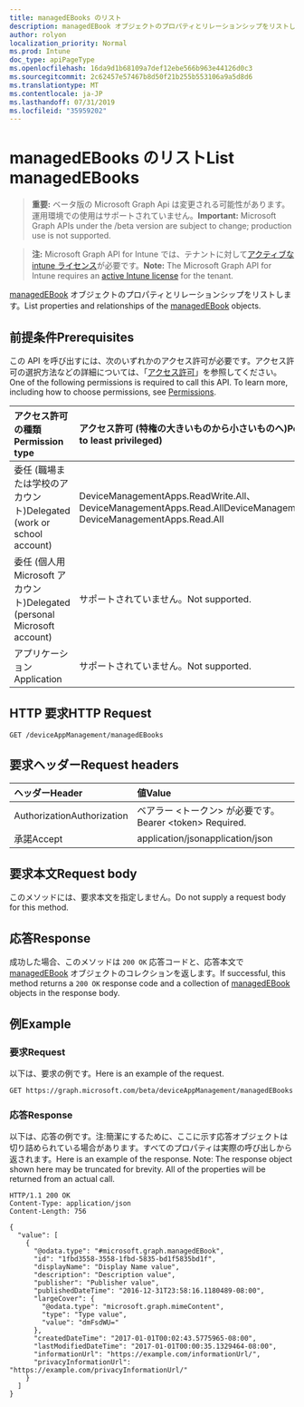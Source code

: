 ```yaml
---
title: managedEBooks のリスト
description: managedEBook オブジェクトのプロパティとリレーションシップをリストします。
author: rolyon
localization_priority: Normal
ms.prod: Intune
doc_type: apiPageType
ms.openlocfilehash: 16da9d1b68109a7def12ebe566b963e44126d0c3
ms.sourcegitcommit: 2c62457e57467b8d50f21b255b553106a9a5d8d6
ms.translationtype: MT
ms.contentlocale: ja-JP
ms.lasthandoff: 07/31/2019
ms.locfileid: "35959202"
---
```

# <a name="list-managedebooks"></a><span data-ttu-id="1bd1f-103">managedEBooks のリスト</span><span class="sxs-lookup"><span data-stu-id="1bd1f-103">List managedEBooks</span></span>

> <span data-ttu-id="1bd1f-104">**重要:** ベータ版の Microsoft Graph Api は変更される可能性があります。運用環境での使用はサポートされていません。</span><span class="sxs-lookup"><span data-stu-id="1bd1f-104">**Important:** Microsoft Graph APIs under the /beta version are subject to change; production use is not supported.</span></span>

> <span data-ttu-id="1bd1f-105">**注:** Microsoft Graph API for Intune では、テナントに対して[アクティブな intune ライセンス](https://go.microsoft.com/fwlink/?linkid=839381)が必要です。</span><span class="sxs-lookup"><span data-stu-id="1bd1f-105">**Note:** The Microsoft Graph API for Intune requires an [active Intune license](https://go.microsoft.com/fwlink/?linkid=839381) for the tenant.</span></span>

<span data-ttu-id="1bd1f-106">[managedEBook](../resources/intune-books-managedebook.md) オブジェクトのプロパティとリレーションシップをリストします。</span><span class="sxs-lookup"><span data-stu-id="1bd1f-106">List properties and relationships of the [managedEBook](../resources/intune-books-managedebook.md) objects.</span></span>

## <a name="prerequisites"></a><span data-ttu-id="1bd1f-107">前提条件</span><span class="sxs-lookup"><span data-stu-id="1bd1f-107">Prerequisites</span></span>
<span data-ttu-id="1bd1f-p101">この API を呼び出すには、次のいずれかのアクセス許可が必要です。アクセス許可の選択方法などの詳細については、「[アクセス許可](/graph/permissions-reference)」を参照してください。</span><span class="sxs-lookup"><span data-stu-id="1bd1f-p101">One of the following permissions is required to call this API. To learn more, including how to choose permissions, see [Permissions](/graph/permissions-reference).</span></span>

|<span data-ttu-id="1bd1f-110">アクセス許可の種類</span><span class="sxs-lookup"><span data-stu-id="1bd1f-110">Permission type</span></span>|<span data-ttu-id="1bd1f-111">アクセス許可 (特権の大きいものから小さいものへ)</span><span class="sxs-lookup"><span data-stu-id="1bd1f-111">Permissions (from most to least privileged)</span></span>|
|:---|:---|
|<span data-ttu-id="1bd1f-112">委任 (職場または学校のアカウント)</span><span class="sxs-lookup"><span data-stu-id="1bd1f-112">Delegated (work or school account)</span></span>|<span data-ttu-id="1bd1f-113">DeviceManagementApps.ReadWrite.All、DeviceManagementApps.Read.All</span><span class="sxs-lookup"><span data-stu-id="1bd1f-113">DeviceManagementApps.ReadWrite.All, DeviceManagementApps.Read.All</span></span>|
|<span data-ttu-id="1bd1f-114">委任 (個人用 Microsoft アカウント)</span><span class="sxs-lookup"><span data-stu-id="1bd1f-114">Delegated (personal Microsoft account)</span></span>|<span data-ttu-id="1bd1f-115">サポートされていません。</span><span class="sxs-lookup"><span data-stu-id="1bd1f-115">Not supported.</span></span>|
|<span data-ttu-id="1bd1f-116">アプリケーション</span><span class="sxs-lookup"><span data-stu-id="1bd1f-116">Application</span></span>|<span data-ttu-id="1bd1f-117">サポートされていません。</span><span class="sxs-lookup"><span data-stu-id="1bd1f-117">Not supported.</span></span>|

## <a name="http-request"></a><span data-ttu-id="1bd1f-118">HTTP 要求</span><span class="sxs-lookup"><span data-stu-id="1bd1f-118">HTTP Request</span></span>
<!-- {
  "blockType": "ignored"
}
-->
``` http
GET /deviceAppManagement/managedEBooks
```

## <a name="request-headers"></a><span data-ttu-id="1bd1f-119">要求ヘッダー</span><span class="sxs-lookup"><span data-stu-id="1bd1f-119">Request headers</span></span>
|<span data-ttu-id="1bd1f-120">ヘッダー</span><span class="sxs-lookup"><span data-stu-id="1bd1f-120">Header</span></span>|<span data-ttu-id="1bd1f-121">値</span><span class="sxs-lookup"><span data-stu-id="1bd1f-121">Value</span></span>|
|:---|:---|
|<span data-ttu-id="1bd1f-122">Authorization</span><span class="sxs-lookup"><span data-stu-id="1bd1f-122">Authorization</span></span>|<span data-ttu-id="1bd1f-123">ベアラー &lt;トークン&gt; が必要です。</span><span class="sxs-lookup"><span data-stu-id="1bd1f-123">Bearer &lt;token&gt; Required.</span></span>|
|<span data-ttu-id="1bd1f-124">承諾</span><span class="sxs-lookup"><span data-stu-id="1bd1f-124">Accept</span></span>|<span data-ttu-id="1bd1f-125">application/json</span><span class="sxs-lookup"><span data-stu-id="1bd1f-125">application/json</span></span>|

## <a name="request-body"></a><span data-ttu-id="1bd1f-126">要求本文</span><span class="sxs-lookup"><span data-stu-id="1bd1f-126">Request body</span></span>
<span data-ttu-id="1bd1f-127">このメソッドには、要求本文を指定しません。</span><span class="sxs-lookup"><span data-stu-id="1bd1f-127">Do not supply a request body for this method.</span></span>

## <a name="response"></a><span data-ttu-id="1bd1f-128">応答</span><span class="sxs-lookup"><span data-stu-id="1bd1f-128">Response</span></span>
<span data-ttu-id="1bd1f-129">成功した場合、このメソッドは `200 OK` 応答コードと、応答本文で [managedEBook](../resources/intune-books-managedebook.md) オブジェクトのコレクションを返します。</span><span class="sxs-lookup"><span data-stu-id="1bd1f-129">If successful, this method returns a `200 OK` response code and a collection of [managedEBook](../resources/intune-books-managedebook.md) objects in the response body.</span></span>

## <a name="example"></a><span data-ttu-id="1bd1f-130">例</span><span class="sxs-lookup"><span data-stu-id="1bd1f-130">Example</span></span>

### <a name="request"></a><span data-ttu-id="1bd1f-131">要求</span><span class="sxs-lookup"><span data-stu-id="1bd1f-131">Request</span></span>
<span data-ttu-id="1bd1f-132">以下は、要求の例です。</span><span class="sxs-lookup"><span data-stu-id="1bd1f-132">Here is an example of the request.</span></span>
``` http
GET https://graph.microsoft.com/beta/deviceAppManagement/managedEBooks
```

### <a name="response"></a><span data-ttu-id="1bd1f-133">応答</span><span class="sxs-lookup"><span data-stu-id="1bd1f-133">Response</span></span>
<span data-ttu-id="1bd1f-p102">以下は、応答の例です。注:簡潔にするために、ここに示す応答オブジェクトは切り詰められている場合があります。すべてのプロパティは実際の呼び出しから返されます。</span><span class="sxs-lookup"><span data-stu-id="1bd1f-p102">Here is an example of the response. Note: The response object shown here may be truncated for brevity. All of the properties will be returned from an actual call.</span></span>
``` http
HTTP/1.1 200 OK
Content-Type: application/json
Content-Length: 756

{
  "value": [
    {
      "@odata.type": "#microsoft.graph.managedEBook",
      "id": "1fbd3558-3558-1fbd-5835-bd1f5835bd1f",
      "displayName": "Display Name value",
      "description": "Description value",
      "publisher": "Publisher value",
      "publishedDateTime": "2016-12-31T23:58:16.1180489-08:00",
      "largeCover": {
        "@odata.type": "microsoft.graph.mimeContent",
        "type": "Type value",
        "value": "dmFsdWU="
      },
      "createdDateTime": "2017-01-01T00:02:43.5775965-08:00",
      "lastModifiedDateTime": "2017-01-01T00:00:35.1329464-08:00",
      "informationUrl": "https://example.com/informationUrl/",
      "privacyInformationUrl": "https://example.com/privacyInformationUrl/"
    }
  ]
}
```





